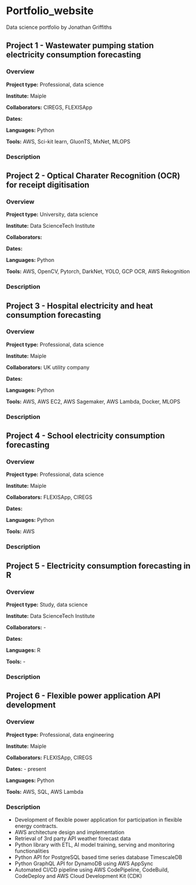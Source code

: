 # Portfolio_website
Data science portfolio by Jonathan Griffiths 


## Project 1 - Wastewater pumping station electricity consumption forecasting

  ### Overview

  **Project type:** Professional, data science
  
  **Institute:** Maiple
  
  **Collaborators:** CIREGS, FLEXISApp
  
  **Dates:** 
  
  **Languages:** Python
  
  **Tools:** AWS, Sci-kit learn, GluonTS, MxNet, MLOPS

  ### Description


## Project 2 - Optical Charater Recognition (OCR) for receipt digitisation 

  ### Overview
  
  **Project type:** University, data science
  
  **Institute:** Data ScienceTech Institute
  
  **Collaborators:** 
  
  **Dates:** 
  
  **Languages:** Python
  
  **Tools:** AWS, OpenCV, Pytorch, DarkNet, YOLO, GCP OCR, AWS Rekognition
    
  ### Description


## Project 3 - Hospital electricity and heat consumption forecasting 

  ### Overview
  **Project type:** Professional, data science
  
  **Institute:** Maiple
  
  **Collaborators:** UK utility company
  
  **Dates:** 
  
  **Languages:** Python
  
  **Tools:** AWS, AWS EC2, AWS Sagemaker, AWS Lambda, Docker, MLOPS
    
  ### Description


## Project 4 - School electricity consumption forecasting 

  ### Overview

  **Project type:** Professional, data science
  
  **Institute:** Maiple
  
  **Collaborators:** FLEXISApp, CIREGS
  
  **Dates:**
  
  **Languages:** Python
  
  **Tools:** AWS 
    
  ### Description


## Project 5 - Electricity consumption forecasting in R 

### Overview

  **Project type:** Study, data science
  
  **Institute:** Data ScienceTech Institute
  
  **Collaborators:** -
  
  **Dates:** 
  
  **Languages:** R
  
  **Tools:** -
    
### Description


## Project 6 - Flexible power application API development 

  ### Overview

  **Project type:** Professional, data engineering
  
  **Institute:** Maiple
  
  **Collaborators:** FLEXISApp, CIREGS
  
  **Dates:** - present 
  
  **Languages:** Python
  
  **Tools:** AWS, SQL, AWS Lambda
    
  ### Description
  
  - Development of flexible power application for participation in flexible energy contracts.
  - AWS architecture design and implementation
  - Retrieval of 3rd party API weather forecast data 
  - Python library with ETL, AI model training, serving and monitoring functionalities
  - Python API for PostgreSQL based time series database TimescaleDB
  - Python GraphQL API for DynamoDB using AWS AppSync
  - Automated CI/CD pipeline using AWS CodePipeline, CodeBuild, CodeDeploy and AWS Cloud Development Kit (CDK)



